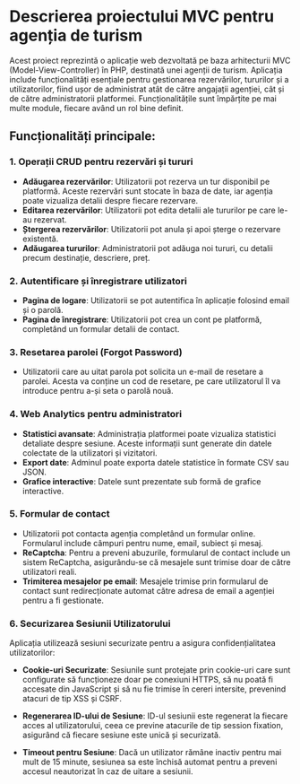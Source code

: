 # Descrierea proiectului MVC pentru agenția de turism

Acest proiect reprezintă o aplicație web dezvoltată pe baza arhitecturii MVC (Model-View-Controller) în PHP, destinată unei agenții de turism. Aplicația include funcționalități esențiale pentru gestionarea rezervărilor, tururilor și a utilizatorilor, fiind ușor de administrat atât de către angajații agenției, cât și de către administratorii platformei. Funcționalitățile sunt împărțite pe mai multe module, fiecare având un rol bine definit.

## Funcționalități principale:

### 1. Operații CRUD pentru rezervări și tururi
- **Adăugarea rezervărilor**: Utilizatorii pot rezerva un tur disponibil pe platformă. Aceste rezervări sunt stocate în baza de date, iar agenția poate vizualiza detalii despre fiecare rezervare.
- **Editarea rezervărilor**: Utilizatorii pot edita detalii ale tururilor pe care le-au rezervat.
- **Ștergerea rezervărilor**: Utilizatorii pot anula și apoi șterge o rezervare existentă.
- **Adăugarea tururilor**: Administratorii pot adăuga noi tururi, cu detalii precum destinație, descriere, preț.

### 2. Autentificare și înregistrare utilizatori
- **Pagina de logare**: Utilizatorii se pot autentifica în aplicație folosind email și o parolă.
- **Pagina de înregistrare**: Utilizatorii pot crea un cont pe platformă, completând un formular  detalii de contact.

### 3. Resetarea parolei (Forgot Password)
- Utilizatorii care au uitat parola pot solicita un e-mail de resetare a parolei. Acesta va conține un cod de resetare, pe care utilizatorul îl va introduce pentru a-și seta o parolă nouă.

### 4. Web Analytics pentru administratori
- **Statistici avansate**: Administrația platformei poate vizualiza statistici detaliate despre sesiune. Aceste informații sunt generate din datele colectate de la utilizatori și vizitatori.
- **Export date**: Adminul poate exporta datele statistice în formate CSV sau JSON.
- **Grafice interactive**: Datele sunt prezentate sub formă de grafice interactive.

### 5. Formular de contact
- Utilizatorii pot contacta agenția completând un formular online. Formularul include câmpuri pentru nume, email, subiect și mesaj.
- **ReCaptcha**: Pentru a preveni abuzurile, formularul de contact include un sistem ReCaptcha, asigurându-se că mesajele sunt trimise doar de către utilizatori reali.
- **Trimiterea mesajelor pe email**: Mesajele trimise prin formularul de contact sunt redirecționate automat către adresa de email a agenției pentru a fi gestionate.

### 6. **Securizarea Sesiunii Utilizatorului**

Aplicația utilizează sesiuni securizate pentru a asigura confidențialitatea utilizatorilor:

- **Cookie-uri Securizate**: Sesiunile sunt protejate prin cookie-uri care sunt configurate să funcționeze doar pe conexiuni HTTPS, să nu poată fi accesate din JavaScript și să nu fie trimise în cereri intersite, prevenind atacuri de tip XSS și CSRF.
  
- **Regenerarea ID-ului de Sesiune**: ID-ul sesiunii este regenerat la fiecare acces al utilizatorului, ceea ce previne atacurile de tip session fixation, asigurând că fiecare sesiune este unică și securizată.

- **Timeout pentru Sesiune**: Dacă un utilizator rămâne inactiv pentru mai mult de 15 minute, sesiunea sa este închisă automat pentru a preveni accesul neautorizat în caz de uitare a sesiunii.
